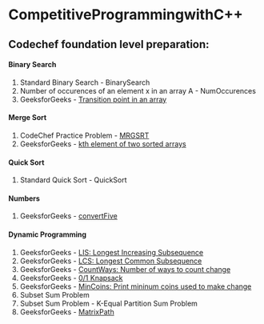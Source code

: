 # CompetitiveProgrammingwithC++
## Codechef foundation level preparation: 
#### Binary Search
1. Standard Binary Search - BinarySearch
2. Number of occurences of an element x in an array A - NumOccurences
3. GeeksforGeeks - [Transition point in an array](https://practice.geeksforgeeks.org/problems/find-transition-point/1)
#### Merge Sort
1. CodeChef Practice Problem - [MRGSRT](https://www.codechef.com/problems/MRGSRT)
2. GeeksforGeeks - [kth element of two sorted arrays](https://practice.geeksforgeeks.org/problems/k-th-element-of-two-sorted-array/0/) 
#### Quick Sort
1. Standard Quick Sort - QuickSort
#### Numbers
1. GeeksforGeeks - [convertFive](https://practice.geeksforgeeks.org/problems/replace-all-0s-with-5/1/)
#### Dynamic Programming
1. GeeksforGeeks - [LIS: Longest Increasing Subsequence](https://practice.geeksforgeeks.org/problems/longest-increasing-subsequence/0/)
2. GeeksforGeeks - [LCS: Longest Common Subsequence](https://practice.geeksforgeeks.org/problems/longest-common-subsequence/0/)
3. GeeksforGeeks - [CountWays: Number of ways to count change](https://practice.geeksforgeeks.org/problems/coin-change/0/)
4. GeeksforGeeks - [0/1 Knapsack](https://practice.geeksforgeeks.org/problems/0-1-knapsack-problem/0/)
5. GeeksforGeeks - [MinCoins: Print mininum coins used to make change](https://practice.geeksforgeeks.org/problems/-minimum-number-of-coins/0/)
6. Subset Sum Problem
7. Subset Sum Problem - K-Equal Partition Sum Problem
8. GeeksforGeeks - [MatrixPath](https://practice.geeksforgeeks.org/problems/path-in-matrix/0/)

